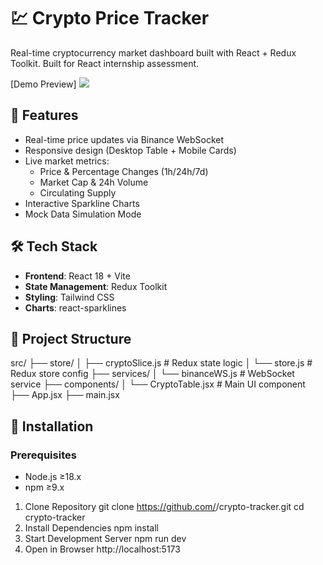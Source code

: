 # 💹 Crypto Price Tracker 
Real-time cryptocurrency market dashboard built with React + Redux Toolkit. Built for React internship assessment.

[Demo Preview] 
<img src="./src/assets/demo.gif" />

## 🌟 Features
- Real-time price updates via Binance WebSocket
- Responsive design (Desktop Table + Mobile Cards)
- Live market metrics:
  - Price & Percentage Changes (1h/24h/7d)
  - Market Cap & 24h Volume
  - Circulating Supply
- Interactive Sparkline Charts
- Mock Data Simulation Mode

## 🛠 Tech Stack
- **Frontend**: React 18 + Vite
- **State Management**: Redux Toolkit
- **Styling**: Tailwind CSS
- **Charts**: react-sparklines

## 📂 Project Structure
src/
├── store/
│ ├── cryptoSlice.js # Redux state logic
│ └── store.js # Redux store config
├── services/
│ └── binanceWS.js # WebSocket service
├── components/
│ └── CryptoTable.jsx # Main UI component
├── App.jsx
├── main.jsx


## 🚀 Installation

### Prerequisites
- Node.js ≥18.x
- npm ≥9.x

1. Clone Repository
git clone https://github.com/<your-username>/crypto-tracker.git
cd crypto-tracker
2. Install Dependencies
npm install
3. Start Development Server
npm run dev
4. Open in Browser
http://localhost:5173



